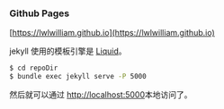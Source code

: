 ### Github Pages

[https://lwlwilliam.github.io](https://lwlwilliam.github.io)

jekyll 使用的模板引擎是 [Liquid](https://shopify.github.io/liquid/)。

```bash
$ cd repoDir
$ bundle exec jekyll serve -P 5000
```

然后就可以通过 [http://localhost:5000](http://localhost:5000)本地访问了。